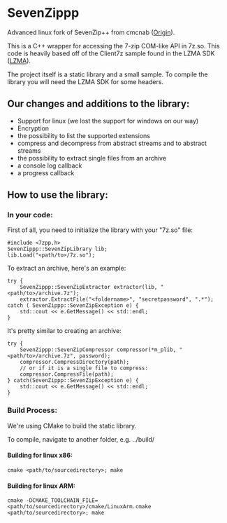 # SevenZippp
Advanced linux fork of SevenZip++ from cmcnab ([Origin](https://bitbucket.org/cmcnab/sevenzip/ "origin")).

This is a C++ wrapper for accessing the 7-zip COM-like API in 7z.so. This code is heavily based off of the Client7z sample found in the LZMA SDK ([LZMA](http://www.7-zip.org/sdk.html "LZMA")).

The project itself is a static library and a small sample. To compile the library you will need the LZMA SDK for some headers.

## Our changes and additions to the library:

* Support for linux (we lost the support for windows on our way)
* Encryption
* the possibility to list the supported extensions
* compress and decompress from abstract streams and to abstract streams
* the possibility to extract single files from an archive
* a console log callback
* a progress callback

## How to use the library:

### In your code:

First of all, you need to initialize the library with your "7z.so" file:

    #include <7zpp.h>
    SevenZippp::SevenZipLibrary lib;
    lib.Load("<path/to>/7z.so");
    
To extract an archive, here's an example:

    try {
        SevenZippp::SevenZipExtractor extractor(lib, "<path/to>/archive.7z");
        extractor.ExtractFile("<foldername>", "secretpassword", ".*");
    catch ( SevenZippp::SevenZipException e) {
        std::cout << e.GetMessage() << std::endl;
    }

It's pretty similar to creating an archive:

    try {
        SevenZippp::SevenZipCompressor compressor(*m_plib, "<path/to>/archive.7z", password);
        compressor.CompressDirectory(path);
        // or if it is a single file to compress:
        compressor.CompressFile(path);
    } catch(SevenZippp::SevenZipException e) {
        std::cout << e.GetMessage() << std::endl;
    }
    
### Build Process:

We're using CMake to build the static library.

To compile, navigate to another folder, e.g. ../build/

#### Building for linux x86:

`cmake <path/to/sourcedirectory>; make`

#### Building for linux ARM:

`cmake -DCMAKE_TOOLCHAIN_FILE=<path/to/sourcedirectory>/cmake/LinuxArm.cmake <path/to/sourcedirectory>; make`
